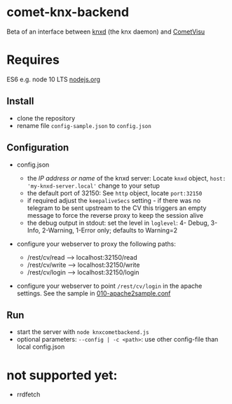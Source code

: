 ﻿# comet-knx-backend

Beta of an interface between [knxd](https://github.com/knxd/knxd) (the knx daemon) and [CometVisu](https://github.com/CometVisu/CometVisu)

# Requires
ES6 e.g. node 10 LTS [nodejs.org](https://nodejs.org)

## Install
* clone the repository
* rename file `config-sample.json` to `config.json`

## Configuration
* config.json
    * the *IP address or name* of the knxd server: Locate `knxd` object, `host: 'my-knxd-server.local'` change to your setup
    * the default port of 32150: See `http` object, locate `port:32150`
    * if required adjust the `keepaliveSecs` setting - if there was no telegram to be sent upstream to the CV this triggers an empty message to force the reverse proxy to keep the session alive
	* the debug output in stdout: set the level in `loglevel`: 4- Debug, 3-Info, 2-Warning, 1-Error only; defaults to Warning=2

* configure your webserver to proxy the following paths:
   * /rest/cv/read --> localhost:32150/read
   * /rest/cv/write --> localhost:32150/write
   * /rest/cv/login --> localhost:32150/login  
* configure your webserver to point `/rest/cv/login` in the apache settings.
See the sample in [010-apache2sample.conf](https://github.com/snowdd1/comet-knx-backend/blob/master/010-apache2sample.conf)



## Run
* start the server with `node knxcometbackend.js`
* optional parameters: `--config | -c <path>`: use other config-file than local config.json 


# not supported yet:
* rrdfetch

